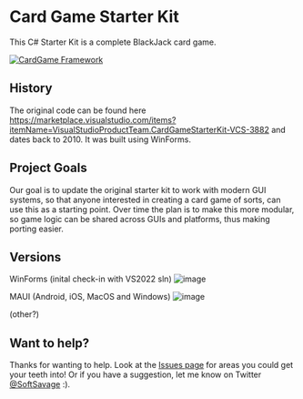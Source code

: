 # Card Game Starter Kit
This C# Starter Kit is a complete BlackJack card game. 

[![CardGame Framework](https://github.com/CartBlanche/CardGameStarterKit/actions/workflows/dotnet.yml/badge.svg)](https://github.com/CartBlanche/CardGameStarterKit/actions/workflows/dotnet.yml)

## History
The original code can be found here https://marketplace.visualstudio.com/items?itemName=VisualStudioProductTeam.CardGameStarterKit-VCS-3882 and dates back to 2010.
It was built using WinForms.

## Project Goals
Our goal is to update the original starter kit to work with modern GUI systems, so that anyone interested in creating a card game of sorts, can use this as a starting point. Over time the plan is to make this more modular, so game logic can be shared across GUIs and platforms, thus making porting easier.

## Versions
WinForms (inital check-in with VS2022 sln)
![image](https://user-images.githubusercontent.com/271363/199704850-81d054b5-5216-46df-b0aa-68e78bb87bd6.png)

MAUI (Android, iOS, MacOS and Windows)
![image](https://user-images.githubusercontent.com/271363/199710705-763cd822-861b-469b-9a3c-5b030090318a.png)


(other?)

## Want to help?
Thanks for wanting to help. Look at the [Issues page](https://github.com/CartBlanche/CardGameStarterKit/issue) for areas you could get your teeth into! Or if you have a suggestion, let me know on Twitter [@SoftSavage](https://twitter.com/SoftSavage) :).
